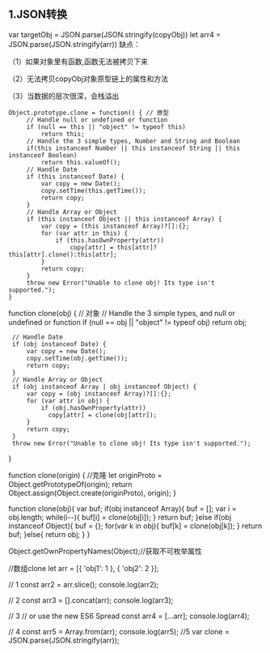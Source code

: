 ## 1.JSON转换
var targetObj = JSON.parse(JSON.stringify(copyObj))
let arr4 = JSON.parse(JSON.stringify(arr))
缺点：

（1）如果对象里有函数,函数无法被拷贝下来

（2）无法拷贝copyObj对象原型链上的属性和方法

（3）当数据的层次很深，会栈溢出


```
Object.prototype.clone = function() { // 原型
     // Handle null or undefined or function
     if (null == this || "object" != typeof this)
         return this;
     // Handle the 3 simple types, Number and String and Boolean
     if(this instanceof Number || this instanceof String || this instanceof Boolean)
         return this.valueOf();
     // Handle Date
     if (this instanceof Date) {
         var copy = new Date();
         copy.setTime(this.getTime());
         return copy;
     }
     // Handle Array or Object
     if (this instanceof Object || this instanceof Array) {
         var copy = (this instanceof Array)?[]:{};
         for (var attr in this) {
             if (this.hasOwnProperty(attr))
                 copy[attr] = this[attr]?this[attr].clone():this[attr];
         }
         return copy;
     }
     throw new Error("Unable to clone obj! Its type isn't supported.");
}
```
function clone(obj) { // 对象
     // Handle the 3 simple types, and null or undefined or function
     if (null == obj || "object" != typeof obj) return obj;
 
     // Handle Date
     if (obj instanceof Date) {
         var copy = new Date();
         copy.setTime(obj.getTime());
         return copy;
     }
     // Handle Array or Object
     if (obj instanceof Array | obj instanceof Object) {
         var copy = (obj instanceof Array)?[]:{};
         for (var attr in obj) {
             if (obj.hasOwnProperty(attr))
               copy[attr] = clone(obj[attr]);
         }
         return copy;
     }
     throw new Error("Unable to clone obj! Its type isn't supported.");
 }

function clone(origin) {  //克隆
  let originProto = Object.getPrototypeOf(origin);
  return Object.assign(Object.create(originProto), origin);
}

function clone(obj){
  var buf;
  if(obj instanceof Array){
    buf = [];
    var i = obj.length;
    while(i--){
      buf[i] = clone(obj[i]);
    }
    return buf;
  }else if(obj instanceof Object){
    buf = {};
    for(var k in obj){
      buf[k] = clone(obj[k]);
    }
    return buf;
  }else{
    return obj;
  }
}

Object.getOwnPropertyNames(Object);//获取不可枚举属性


//数组clone
let arr = [{
  'obj1': 1
}, {
  'obj2': 2
}];

// 1
const arr2 = arr.slice();
console.log(arr2);

// 2
const arr3 = [].concat(arr);
console.log(arr3);

// 3
// or use the new ES6 Spread
const arr4 = [...arr];
console.log(arr4);

// 4
const arr5 = Array.from(arr);
console.log(arr5);
//5
var clone = JSON.parse(JSON.stringify(arr));
